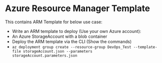 Azure Resource Manager Template
====================
This contains ARM Template for below use case: 

- Write an ARM template to deploy (Use your own Azure account):
- An Azure StorageAccount with a blob container 
- Deploy the ARM template via the CLI (Show the commands)
- `az deployment group create --resource-group DevOps_Test --template-file storageAccount.json --parameters storageAccount.parameters.json`
